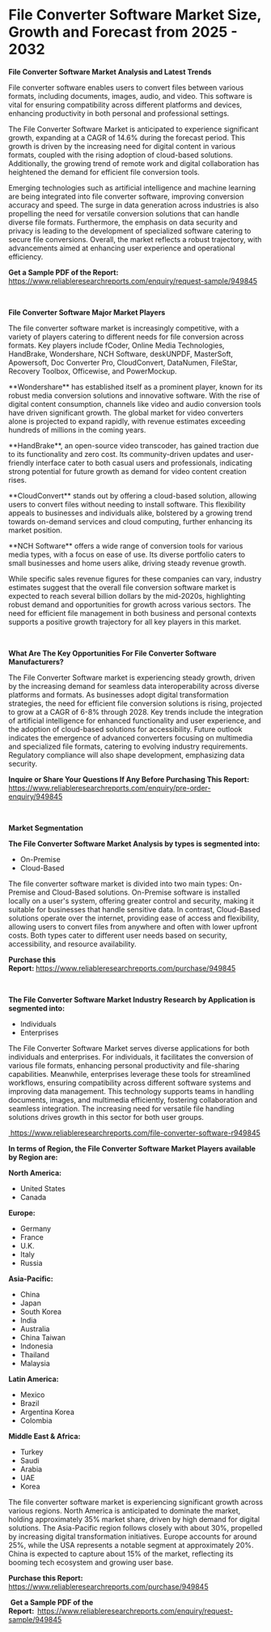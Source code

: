 <p><h1>File Converter Software Market Size, Growth and Forecast from 2025 - 2032</h1></p><p><strong>File Converter Software Market Analysis and Latest Trends</strong></p>
<p><p>File converter software enables users to convert files between various formats, including documents, images, audio, and video. This software is vital for ensuring compatibility across different platforms and devices, enhancing productivity in both personal and professional settings. </p><p>The File Converter Software Market is anticipated to experience significant growth, expanding at a CAGR of 14.6% during the forecast period. This growth is driven by the increasing need for digital content in various formats, coupled with the rising adoption of cloud-based solutions. Additionally, the growing trend of remote work and digital collaboration has heightened the demand for efficient file conversion tools. </p><p>Emerging technologies such as artificial intelligence and machine learning are being integrated into file converter software, improving conversion accuracy and speed. The surge in data generation across industries is also propelling the need for versatile conversion solutions that can handle diverse file formats. Furthermore, the emphasis on data security and privacy is leading to the development of specialized software catering to secure file conversions. Overall, the market reflects a robust trajectory, with advancements aimed at enhancing user experience and operational efficiency.</p></p>
<p><strong>Get a Sample PDF of the Report:&nbsp;</strong> <a href="https://www.reliableresearchreports.com/enquiry/request-sample/949845?utm_campaign=33&utm_medium=2&utm_source=Github&utm_content=ia&utm_term=16042025&utm_id=file-converter-software">https://www.reliableresearchreports.com/enquiry/request-sample/949845</a></p>
<p>&nbsp;</p>
<p><strong>File Converter Software Major Market Players</strong></p>
<p><p>The file converter software market is increasingly competitive, with a variety of players catering to different needs for file conversion across formats. Key players include fCoder, Online Media Technologies, HandBrake, Wondershare, NCH Software, deskUNPDF, MasterSoft, Apowersoft, Doc Converter Pro, CloudConvert, DataNumen, FileStar, Recovery Toolbox, Officewise, and PowerMockup.</p><p>**Wondershare** has established itself as a prominent player, known for its robust media conversion solutions and innovative software. With the rise of digital content consumption, channels like video and audio conversion tools have driven significant growth. The global market for video converters alone is projected to expand rapidly, with revenue estimates exceeding hundreds of millions in the coming years.</p><p>**HandBrake**, an open-source video transcoder, has gained traction due to its functionality and zero cost. Its community-driven updates and user-friendly interface cater to both casual users and professionals, indicating strong potential for future growth as demand for video content creation rises.</p><p>**CloudConvert** stands out by offering a cloud-based solution, allowing users to convert files without needing to install software. This flexibility appeals to businesses and individuals alike, bolstered by a growing trend towards on-demand services and cloud computing, further enhancing its market position.</p><p>**NCH Software** offers a wide range of conversion tools for various media types, with a focus on ease of use. Its diverse portfolio caters to small businesses and home users alike, driving steady revenue growth.</p><p>While specific sales revenue figures for these companies can vary, industry estimates suggest that the overall file conversion software market is expected to reach several billion dollars by the mid-2020s, highlighting robust demand and opportunities for growth across various sectors. The need for efficient file management in both business and personal contexts supports a positive growth trajectory for all key players in this market.</p></p>
<p>&nbsp;</p>
<p><strong>What Are The Key Opportunities For File Converter Software Manufacturers?</strong></p>
<p><p>The File Converter Software market is experiencing steady growth, driven by the increasing demand for seamless data interoperability across diverse platforms and formats. As businesses adopt digital transformation strategies, the need for efficient file conversion solutions is rising, projected to grow at a CAGR of 6-8% through 2028. Key trends include the integration of artificial intelligence for enhanced functionality and user experience, and the adoption of cloud-based solutions for accessibility. Future outlook indicates the emergence of advanced converters focusing on multimedia and specialized file formats, catering to evolving industry requirements. Regulatory compliance will also shape development, emphasizing data security.</p></p>
<p><strong>Inquire or Share Your Questions If Any Before Purchasing This Report:</strong> <a href="https://www.reliableresearchreports.com/enquiry/pre-order-enquiry/949845?utm_campaign=33&utm_medium=2&utm_source=Github&utm_content=ia&utm_term=16042025&utm_id=file-converter-software">https://www.reliableresearchreports.com/enquiry/pre-order-enquiry/949845</a></p>
<p>&nbsp;</p>
<p><strong>Market Segmentation</strong></p>
<p><strong>The File Converter Software Market Analysis by types is segmented into:</strong></p>
<p><ul><li>On-Premise</li><li>Cloud-Based</li></ul></p>
<p><p>The file converter software market is divided into two main types: On-Premise and Cloud-Based solutions. On-Premise software is installed locally on a user's system, offering greater control and security, making it suitable for businesses that handle sensitive data. In contrast, Cloud-Based solutions operate over the internet, providing ease of access and flexibility, allowing users to convert files from anywhere and often with lower upfront costs. Both types cater to different user needs based on security, accessibility, and resource availability.</p></p>
<p><strong>Purchase this Report:&nbsp;</strong><a href="https://www.reliableresearchreports.com/purchase/949845?utm_campaign=33&utm_medium=2&utm_source=Github&utm_content=ia&utm_term=16042025&utm_id=file-converter-software">https://www.reliableresearchreports.com/purchase/949845</a></p>
<p>&nbsp;</p>
<p><strong>The File Converter Software Market Industry Research by Application is segmented into:</strong></p>
<p><ul><li>Individuals</li><li>Enterprises</li></ul></p>
<p><p>The File Converter Software Market serves diverse applications for both individuals and enterprises. For individuals, it facilitates the conversion of various file formats, enhancing personal productivity and file-sharing capabilities. Meanwhile, enterprises leverage these tools for streamlined workflows, ensuring compatibility across different software systems and improving data management. This technology supports teams in handling documents, images, and multimedia efficiently, fostering collaboration and seamless integration. The increasing need for versatile file handling solutions drives growth in this sector for both user groups.</p></p>
<p><a href="https://www.reliableresearchreports.com/file-converter-software-r949845?utm_campaign=33&utm_medium=2&utm_source=Github&utm_content=ia&utm_term=16042025&utm_id=file-converter-software">&nbsp;https://www.reliableresearchreports.com/file-converter-software-r949845</a></p>
<p><strong>In terms of Region, the File Converter Software Market Players available by Region are:</strong></p>
<p>
    <p> <strong> North America: </strong>
        <ul>
            <li>United States</li>
            <li>Canada</li>
        </ul>
        </p> 
    <p> <strong> Europe: </strong>
        <ul>
            <li>Germany</li>
            <li>France</li>
            <li>U.K.</li>
            <li>Italy</li>
            <li>Russia</li>
        </ul>
        </p> 
    <p> <strong> Asia-Pacific: </strong>
        <ul>
            <li>China</li>
            <li>Japan</li>
            <li>South Korea</li>
            <li>India</li>
            <li>Australia</li>
            <li>China Taiwan</li>
            <li>Indonesia</li>
            <li>Thailand</li>
            <li>Malaysia</li>
        </ul>
        </p> 
    <p> <strong> Latin America: </strong>
        <ul>
            <li>Mexico</li>
            <li>Brazil</li>
            <li>Argentina Korea</li>
            <li>Colombia</li>
        </ul>
        </p> 
    <p> <strong> Middle East & Africa: </strong>
        <ul>
            <li>Turkey</li>
            <li>Saudi</li>
            <li>Arabia</li>
            <li>UAE</li>
            <li>Korea</li>
        </ul>
    </p>
    </p>
<p><p>The file converter software market is experiencing significant growth across various regions. North America is anticipated to dominate the market, holding approximately 35% market share, driven by high demand for digital solutions. The Asia-Pacific region follows closely with about 30%, propelled by increasing digital transformation initiatives. Europe accounts for around 25%, while the USA represents a notable segment at approximately 20%. China is expected to capture about 15% of the market, reflecting its booming tech ecosystem and growing user base.</p></p>
<p><strong>Purchase this Report: </strong><a href="https://www.reliableresearchreports.com/purchase/949845?utm_campaign=33&utm_medium=2&utm_source=Github&utm_content=ia&utm_term=16042025&utm_id=file-converter-software">https://www.reliableresearchreports.com/purchase/949845</a></p>
<p>&nbsp;<strong>Get a Sample PDF of the Report:&nbsp;&nbsp;</strong><a href="https://www.reliableresearchreports.com/enquiry/request-sample/949845?utm_campaign=33&utm_medium=2&utm_source=Github&utm_content=ia&utm_term=16042025&utm_id=file-converter-software">https://www.reliableresearchreports.com/enquiry/request-sample/949845</a></p>
<p><strong></strong></p>
<p><p></p><p></p><p></p></p>